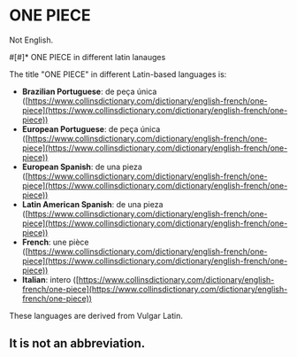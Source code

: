 # ONE PIECE

Not English.

#[#]* ONE PIECE in different latin lanauges

The title "ONE PIECE" in different Latin-based languages is:

*   **Brazilian Portuguese**: de peça única ([https://www.collinsdictionary.com/dictionary/english-french/one-piece](https://www.collinsdictionary.com/dictionary/english-french/one-piece))
*   **European Portuguese**: de peça única ([https://www.collinsdictionary.com/dictionary/english-french/one-piece](https://www.collinsdictionary.com/dictionary/english-french/one-piece))
*   **European Spanish**: de una pieza ([https://www.collinsdictionary.com/dictionary/english-french/one-piece](https://www.collinsdictionary.com/dictionary/english-french/one-piece))
*   **Latin American Spanish**: de una pieza ([https://www.collinsdictionary.com/dictionary/english-french/one-piece](https://www.collinsdictionary.com/dictionary/english-french/one-piece))
*   **French**: une pièce ([https://www.collinsdictionary.com/dictionary/english-french/one-piece](https://www.collinsdictionary.com/dictionary/english-french/one-piece))
*   **Italian**: intero ([https://www.collinsdictionary.com/dictionary/english-french/one-piece](https://www.collinsdictionary.com/dictionary/english-french/one-piece))

These languages are derived from Vulgar Latin.

## It is not an abbreviation.
